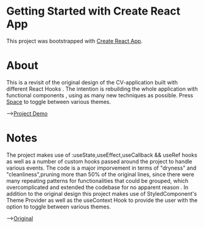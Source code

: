 # Getting Started with Create React App

This project was bootstrapped with [Create React App](https://github.com/facebook/create-react-app).

# About

This is a revisit of the original design of the CV-application built with different React Hooks . The intention is rebuilding the whole application with functional components , using as many new techniques as possible. Press <u>Space</u> to toggle between various themes.

--><a href="">Project Demo</a>

# Notes

The project makes use of :useState,useEffect,useCallback && useRef hooks as well as a number of custom hooks passed around the project to handle various events. The code is a major imporvement in terms of "dryness" and "cleanliness",pruning more than 50% of the original lines, since there were many repeating patterns for functionalities that could be grouped, which overcomplicated and extended the codebase for no apparent reason . In addition to the original design this project makes use of StyledComponent's Theme Provider as well as the useContext Hook to provide the user with the option to toggle between various themes.

--><a href='https://github.com/Kiwasthal/cv-project'>Original</a>
